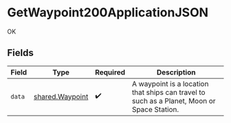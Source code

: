 # GetWaypoint200ApplicationJSON

OK


## Fields

| Field                                                                                      | Type                                                                                       | Required                                                                                   | Description                                                                                |
| ------------------------------------------------------------------------------------------ | ------------------------------------------------------------------------------------------ | ------------------------------------------------------------------------------------------ | ------------------------------------------------------------------------------------------ |
| `data`                                                                                     | [shared.Waypoint](../../models/shared/waypoint.md)                                         | :heavy_check_mark:                                                                         | A waypoint is a location that ships can travel to such as a Planet, Moon or Space Station. |